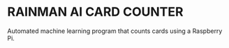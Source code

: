 <h1> RAINMAN AI CARD COUNTER </h1> 
<p> Automated machine learning program that counts cards using a Raspberry Pi. </p>
